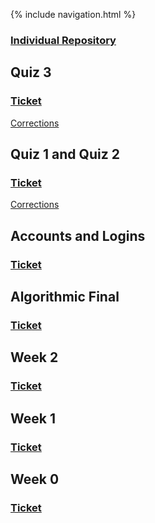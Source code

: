 {% include navigation.html %}


### [Individual Repository](https://github.com/TimL1n/TimTestTime)

## Quiz 3
### [Ticket](https://github.com/TimL1n/TimTestTime/issues/8)
[Corrections](https://timl1n.github.io/TimTestTime/qcorrect)

## Quiz 1 and Quiz 2
### [Ticket](https://github.com/TimL1n/TimTestTime/issues/8)
[Corrections](https://timl1n.github.io/TimTestTime/qcorrect)

## Accounts and Logins
### [Ticket](https://github.com/TimL1n/TimTestTime/issues/6)

## Algorithmic Final
### [Ticket](https://github.com/TimL1n/TimTestTime/issues/5)

## Week 2
### [Ticket](https://github.com/TimL1n/TimTestTime/issues/3)

## Week 1
### [Ticket](https://github.com/TimL1n/TimTestTime/issues/2)

## Week 0
### [Ticket](https://github.com/TimL1n/TimTestTime/issues/1)

